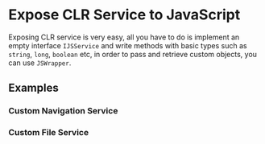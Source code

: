 # Expose CLR Service to JavaScript

Exposing CLR service is very easy, all you have to do is implement an empty interface `IJSService` and write methods with basic types such as `string`, `long`, `boolean` etc, in order to pass and retrieve custom objects, you can use `JSWrapper`.

## Examples

### Custom Navigation Service


### Custom File Service

```c#
```